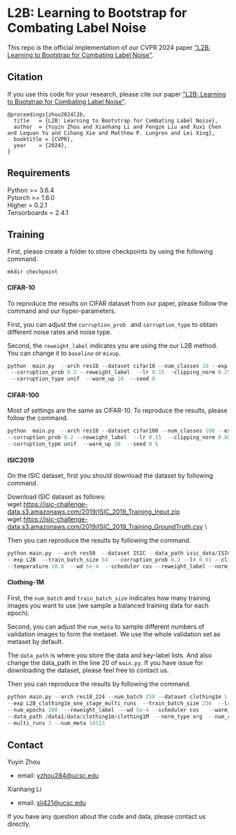 # L2B: Learning to Bootstrap for Combating Label Noise

This repo is the official implementation of our CVPR 2024 paper ["L2B: Learning to Bootstrap for Combating Label Noise"](https://arxiv.org/pdf/2202.04291.pdf).

## Citation
If you use this code for your research, please cite our paper ["L2B: Learning to Bootstrap for Combating Label Noise"](https://arxiv.org/pdf/2202.04291.pdf).

```
@proceedings{zhou2024l2b,
  title   = {L2B: Learning to Bootstrap for Combating Label Noise}, 
  author  = {Yuyin Zhou and Xianhang Li and Fengze Liu and Xuxi Chen and Lequan Yu and Cihang Xie and Matthew P. Lungren and Lei Xing},
  booktitle = {CVPR},
  year    = {2024},
}
```

## Requirements
Python >= 3.6.4 \
Pytorch >= 1.6.0 \
Higher = 0.2.1 \
Tensorboardx = 2.4.1


## Training
First, please create a folder to store checkpoints by using the following command.
```
mkdir checkpoint
```

#### CIFAR-10

To reproduce the results on CIFAR dataset from our paper, please follow the command and our hyper-parameters.

First, you can adjust the ``corruption_prob `` and ``corruption_type`` to obtain different noise rates and noise type.

Second, the ``reweight_label`` indicates you are using the our L2B method. You can change it to ``baseline`` or ``mixup``.

```python
python  main.py  --arch res18 --dataset cifar10 --num_classes 10 --exp L2B --train_batch_size  512 \
 --corruption_prob 0.2 --reweight_label  --lr 0.15  -clipping_norm 0.25  --num_epochs 300  --scheduler cos \
 --corruption_type unif  --warm_up 10  --seed 0  
```


#### CIFAR-100

Most of settings are the same as CIFAR-10. To reproduce the results, please follow the command.

```python
python  main.py  --arch res18 --dataset cifar100 --num_classes 100 --exp L2B --train_batch_size  256  \
--corruption_prob 0.2 --reweight_label  --lr 0.15  --clipping_norm 0.80  --num_epochs 300  --scheduler cos \
--corruption_type unif  --warm_up 10  --seed 0 \ 
```


#### ISIC2019

On the ISIC dataset, first you should download the dataset by following command.

Download ISIC dataset as follows:\
wget https://isic-challenge-data.s3.amazonaws.com/2019/ISIC_2019_Training_Input.zip \
wget https://isic-challenge-data.s3.amazonaws.com/2019/ISIC_2019_Training_GroundTruth.csv \


Then you can reproduce the results by following the command.

```python
python main.py  --arch res50  --dataset ISIC --data_path isic_data/ISIC_2019_Training_Input --num_classes 8 
--exp L2B  --train_batch_size 64  --corruption_prob 0.2 --lr 0.01 --clipping_norm 0.80 --num_epochs 30 
--temperature 10.0  --wd 5e-4  --scheduler cos --reweight_label --norm_type softmax --warm_up 1 
```



#### Clothing-1M

First, the ``num_batch`` and ``train_batch_size`` indicates how many training images you want to use (we sample a balanced training data for each epoch).

Second, you can adjust the ``num_meta`` to sample different numbers of validation images to form the metaset.  We use the whole validation set as metaset by default.

The ``data_path`` is where you store the data and key-label lists. And also change the data_path in the line 20 of ``main.py``.  If you have issue for downloading the dataset, please feel free to contact us.

Then you can reproduce the results by following the command.
```python
python main.py --arch res18_224 --num_batch 250 --dataset clothing1m \
--exp L2B_clothing1m_one_stage_multi_runs  --train_batch_size 256  --lr 0.005  \
--num_epochs 300  --reweight_label  --wd 5e-4 --scheduler cos   --warm_up 0 \
--data_path /data1/data/clothing1m/clothing1M  --norm_type org  --num_classes 14 \ 
--multi_runs 3 --num_meta 14313
```



## Contact

Yuyin Zhou
- email: yzhou284@ucsc.edu


Xianhang Li
- email: xli421@ucsc.edu


If you have any question about the code and data, please contact us directly.


